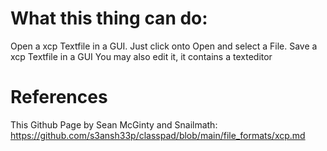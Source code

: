 # What this thing can do:
Open a xcp Textfile in a GUI.
Just click onto Open and select a File.
Save a xcp Textfile in a GUI
You may also edit it, it contains a texteditor

# References
This Github Page by Sean McGinty and Snailmath:
  https://github.com/s3ansh33p/classpad/blob/main/file_formats/xcp.md
